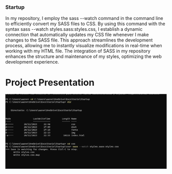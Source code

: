 ### Startup

In my repository, I employ the sass --watch command in the command line to efficiently convert my SASS files to CSS. By using this command with the syntax sass --watch styles.sass:styles.css, I establish a dynamic connection that automatically updates my CSS file whenever I make changes to the SASS file. This approach streamlines the development process, allowing me to instantly visualize modifications in real-time when working with my HTML file. The integration of SASS in my repository enhances the structure and maintenance of my styles, optimizing the web development experience.

# Project Presentation

![](./img/readme.png)